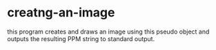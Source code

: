 # creatng-an-image
this program creates and draws an image using this pseudo object and outputs the resulting PPM string to standard output.
